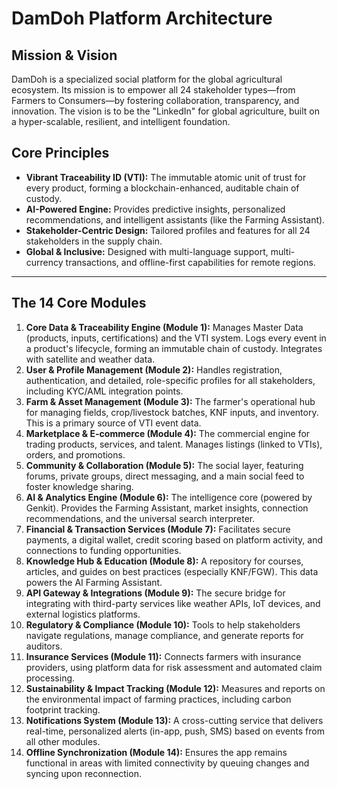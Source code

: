 # DamDoh Platform Architecture

## Mission & Vision

DamDoh is a specialized social platform for the global agricultural ecosystem. Its mission is to empower all 24 stakeholder types—from Farmers to Consumers—by fostering collaboration, transparency, and innovation. The vision is to be the "LinkedIn" for global agriculture, built on a hyper-scalable, resilient, and intelligent foundation.

## Core Principles

- **Vibrant Traceability ID (VTI):** The immutable atomic unit of trust for every product, forming a blockchain-enhanced, auditable chain of custody.
- **AI-Powered Engine:** Provides predictive insights, personalized recommendations, and intelligent assistants (like the Farming Assistant).
- **Stakeholder-Centric Design:** Tailored profiles and features for all 24 stakeholders in the supply chain.
- **Global & Inclusive:** Designed with multi-language support, multi-currency transactions, and offline-first capabilities for remote regions.

---

## The 14 Core Modules

1.  **Core Data & Traceability Engine (Module 1):** Manages Master Data (products, inputs, certifications) and the VTI system. Logs every event in a product's lifecycle, forming an immutable chain of custody. Integrates with satellite and weather data.
2.  **User & Profile Management (Module 2):** Handles registration, authentication, and detailed, role-specific profiles for all stakeholders, including KYC/AML integration points.
3.  **Farm & Asset Management (Module 3):** The farmer's operational hub for managing fields, crop/livestock batches, KNF inputs, and inventory. This is a primary source of VTI event data.
4.  **Marketplace & E-commerce (Module 4):** The commercial engine for trading products, services, and talent. Manages listings (linked to VTIs), orders, and promotions.
5.  **Community & Collaboration (Module 5):** The social layer, featuring forums, private groups, direct messaging, and a main social feed to foster knowledge sharing.
6.  **AI & Analytics Engine (Module 6):** The intelligence core (powered by Genkit). Provides the Farming Assistant, market insights, connection recommendations, and the universal search interpreter.
7.  **Financial & Transaction Services (Module 7):** Facilitates secure payments, a digital wallet, credit scoring based on platform activity, and connections to funding opportunities.
8.  **Knowledge Hub & Education (Module 8):** A repository for courses, articles, and guides on best practices (especially KNF/FGW). This data powers the AI Farming Assistant.
9.  **API Gateway & Integrations (Module 9):** The secure bridge for integrating with third-party services like weather APIs, IoT devices, and external logistics platforms.
10. **Regulatory & Compliance (Module 10):** Tools to help stakeholders navigate regulations, manage compliance, and generate reports for auditors.
11. **Insurance Services (Module 11):** Connects farmers with insurance providers, using platform data for risk assessment and automated claim processing.
12. **Sustainability & Impact Tracking (Module 12):** Measures and reports on the environmental impact of farming practices, including carbon footprint tracking.
13. **Notifications System (Module 13):** A cross-cutting service that delivers real-time, personalized alerts (in-app, push, SMS) based on events from all other modules.
14. **Offline Synchronization (Module 14):** Ensures the app remains functional in areas with limited connectivity by queuing changes and syncing upon reconnection.
